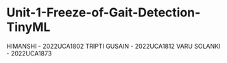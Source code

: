 # Unit-1-Freeze-of-Gait-Detection-TinyML

HIMANSHI - 2022UCA1802
TRIPTI GUSAIN - 2022UCA1812
VARU SOLANKI - 2022UCA1873
